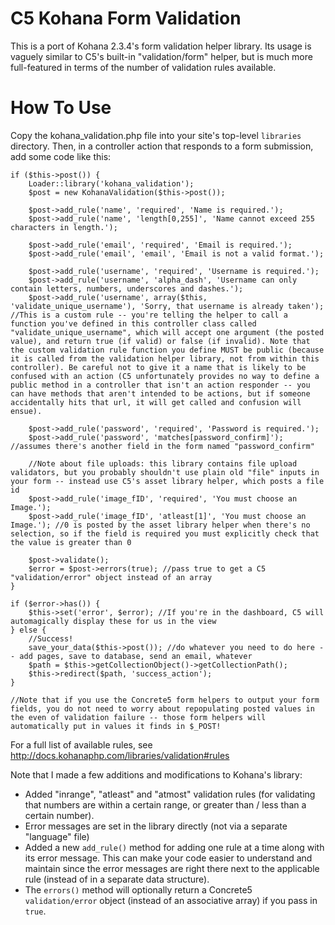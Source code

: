 # C5 Kohana Form Validation

This is a port of Kohana 2.3.4's form validation helper library. Its usage is vaguely similar to C5's built-in "validation/form" helper, but is much more full-featured in terms of the number of validation rules available.

# How To Use
Copy the kohana_validation.php file into your site's top-level `libraries` directory. Then, in a controller action that responds to a form submission, add some code like this:

	if ($this->post()) {
	    Loader::library('kohana_validation');
		$post = new KohanaValidation($this->post());
	
		$post->add_rule('name', 'required', 'Name is required.');
		$post->add_rule('name', 'length[0,255]', 'Name cannot exceed 255 characters in length.');
		
		$post->add_rule('email', 'required', 'Email is required.');
		$post->add_rule('email', 'email', 'Email is not a valid format.');
		
		$post->add_rule('username', 'required', 'Username is required.');
		$post->add_rule('username', 'alpha_dash', 'Username can only contain letters, numbers, underscores and dashes.');
		$post->add_rule('username', array($this, 'validate_unique_username'), 'Sorry, that username is already taken'); //This is a custom rule -- you're telling the helper to call a function you've defined in this controller class called "validate_unique_username", which will accept one argument (the posted value), and return true (if valid) or false (if invalid). Note that the custom validation rule function you define MUST be public (because it is called from the validation helper library, not from within this controller). Be careful not to give it a name that is likely to be confused with an action (C5 unfortunately provides no way to define a public method in a controller that isn't an action responder -- you can have methods that aren't intended to be actions, but if someone accidentally hits that url, it will get called and confusion will ensue).
		
		$post->add_rule('password', 'required', 'Password is required.');
		$post->add_rule('password', 'matches[password_confirm]'); //assumes there's another field in the form named "password_confirm"
		
		//Note about file uploads: this library contains file upload validators, but you probably shouldn't use plain old "file" inputs in your form -- instead use C5's asset library helper, which posts a file id
		$post->add_rule('image_fID', 'required', 'You must choose an Image.');
		$post->add_rule('image_fID', 'atleast[1]', 'You must choose an Image.'); //0 is posted by the asset library helper when there's no selection, so if the field is required you must explicitly check that the value is greater than 0
		
		$post->validate();
		$error = $post->errors(true); //pass true to get a C5 "validation/error" object instead of an array
	}

	if ($error->has()) {
		$this->set('error', $error); //If you're in the dashboard, C5 will automagically display these for us in the view
	} else {
		//Success!
		save_your_data($this->post()); //do whatever you need to do here -- add pages, save to database, send an email, whatever
		$path = $this->getCollectionObject()->getCollectionPath();
		$this->redirect($path, 'success_action');
	}
	
	//Note that if you use the Concrete5 form helpers to output your form fields, you do not need to worry about repopulating posted values in the even of validation failure -- those form helpers will automatically put in values it finds in $_POST!

For a full list of available rules, see http://docs.kohanaphp.com/libraries/validation#rules

Note that I made a few additions and modifications to Kohana's library:

 * Added "inrange", "atleast" and "atmost" validation rules (for validating that numbers are within a certain range, or greater than / less than a certain number).
 * Error messages are set in the library directly (not via a separate "language" file)
 * Added a new `add_rule()` method for adding one rule at a time along with its error message. This can make your code easier to understand and maintain since the error messages are right there next to the applicable rule (instead of in a separate data structure).
 * The `errors()` method will optionally return a Concrete5 `validation/error` object (instead of an associative array) if you pass in `true`.

